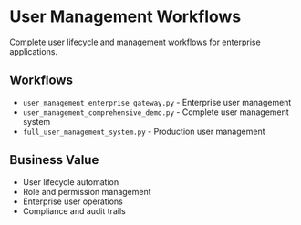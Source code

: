 # User Management Workflows

Complete user lifecycle and management workflows for enterprise applications.

## Workflows
- `user_management_enterprise_gateway.py` - Enterprise user management
- `user_management_comprehensive_demo.py` - Complete user management system
- `full_user_management_system.py` - Production user management

## Business Value
- User lifecycle automation
- Role and permission management
- Enterprise user operations
- Compliance and audit trails
